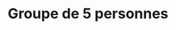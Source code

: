 ---
group: Norma Zen
id: nz5
info: Paiement sur place. ⚠️ **LE PRIX EST PAR PERSONNE**
price: 24
title: Groupe de 5 personnes
---